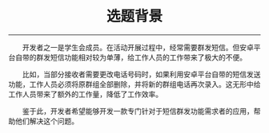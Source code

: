 # <center>选题背景


---

　　开发者之一是学生会成员。在活动开展过程中，经常需要群发短信。但安卓平台自带的群发短信功能相对较为单薄，给工作人员的工作带来了极大的不便。

　　比如，当部分接收者需要更改电话号码时，如果利用安卓平台自带的短信发送功能，工作人员必须将原群组全部删除，并将新的群组电话再次录入。这无形中给工作人员带来了额外的工作量，降低了工作效率。

　　鉴于此，开发者希望能够开发一款专门针对于短信群发功能需求者的应用，帮助他们解决这个问题。
